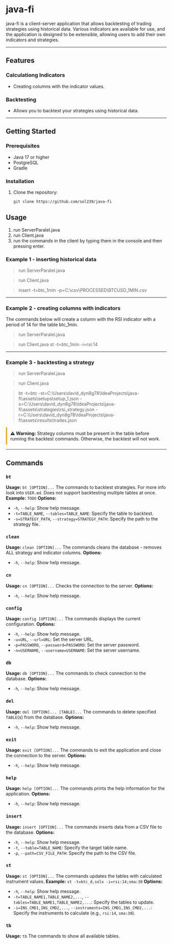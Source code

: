 # java-fi

java-fi is a client-server application that allows backtesting of trading strategies using historical data. 
Various indicators are available for use, and the application is designed to be extensible, allowing users 
to add their own indicators and strategies.

---

## Features

### Calculationg Indicators

- Creating columns with the indicator values.

### Backtesting

- Allows you to backtest your strategies using historical data.

---

## Getting Started

### Prerequisites

- Java 17 or higher
- PostgreSQL
- Gradle

### Installation
1. Clone the repository:
   ```bash
   git clone https://github.com/sol239/java-fi
   ```
   
## Usage

1. run ServerParalel.java
2. run Client.java
3. run the commands in the client by typing them in the console and then pressing enter.

### Example 1 - inserting historical data

> run ServerParalel.java

> run Client.java

> insert -t=btc_1min -p=C:\csv\PROCESSED\BTCUSD_1MIN.csv

---

### Example 2 - creating columns with indicators

The commands below will create a column with the RSI indicator with a period of 14 for the table btc_1min.

> run ServerParalel.java

> run Client.java
> st -t=btc_1min -i=rsi:14

---

### Example 3 - backtesting a strategy

> run ServerParalel.java

> run Client.java

> bt -t=btc -st=C:\Users\david_dyn8g78\IdeaProjects\java-fi\assets\setups\setup_1.json -s=C:\Users\david_dyn8g78\IdeaProjects\java-fi\assets\strategies\rsi_strategy.json -r=C:\Users\david_dyn8g78\IdeaProjects\java-fi\assets\results\trades.json

<div style="border-left: 4px solid orange; padding: 10px;">
  <strong>⚠️ Warning:</strong> Strategy columns must be present in the table before running the backtest commands. Otherwise, the backtest will not work.
</div>


---

## Commands

### `bt`
**Usage:** `bt [OPTION]...`
The commands to backtest strategies. For more info look into `USER.md`.
Does not support backtesting multiple tables at once.
**Example:** `TODO`
**Options:**
* `-h`, `--help`: Show help message.
* `-t=TABLE_NAME`, `--tables=TABLE_NAME`: Specify the table to backtest.
* `-s=STRATEGY_PATH`, `--strategy=STRATEGY_PATH`: Specify the path to the strategy file.

### `clean`
**Usage:** `clean [OPTION]...`
The commands cleans the database - removes ALL strategy and indicator columns.
**Options:**
* `-h`, `--help`: Show help message.

### `cn`
**Usage:** `cn [OPTION]...`
Checks the connection to the server.
**Options:**
* `-h`, `--help`: Show help message.

### `config`
**Usage:** `config [OPTION]...`
The commands displays the current configuration.
**Options:**
* `-h`, `--help`: Show help message.
* `-u=URL`, `--url=URL`: Set the server URL.
* `-p=PASSWORD`, `--password=PASSWORD`: Set the server password.
* `-n=USERNAME`, `--username=USERNAME`: Set the server username.

### `db`
**Usage:** `db [OPTION]...`
The commands to check connection to the database.
**Options:**
* `-h`, `--help`: Show help message.

### `del`
**Usage:** `del [OPTION]... [TABLE]...`
The commands to delete specified `TABLE`(s) from the database.
**Options:**
* `-h`, `--help`: Show help message.

### `exit`
**Usage:** `exit [OPTION]...`
The commands to exit the application and close the connection to the server.
**Options:**
* `-h`, `--help`: Show help message.

### `help`
**Usage:** `help [OPTION]...`
The commands prints the help information for the application.
**Options:**
* `-h`, `--help`: Show help message.

### `insert`
**Usage:** `insert [OPTION]...`
The commands inserts data from a CSV file to the database.
**Options:**
* `-h`, `--help`: Show help message.
* `-t`, `--table=TABLE_NAME`: Specify the target table name.
* `-p`, `--path=CSV_FILE_PATH`: Specify the path to the CSV file.

### `st`
**Usage:** `st [OPTION]...`
The commands updates the tables with calculated instrument values.
**Example:** `st -t=btc_d,solx -i=rsi:14;sma:30`
**Options:**
* `-h`, `--help`: Show help message.
* `-t=TABLE_NAME1,TABLE_NAME2,...`, `--tables=TABLE_NAME1,TABLE_NAME2,...`: Specify the tables to update.
* `-i=INS_CMD1,INS_CMD2,...`, `--instruments=INS_CMD1,INS_CMD2,...`: Specify the instruments to calculate (e.g., `rsi:14`, `sma:30`).

### `tb`
**Usage:** `tb`
The commands to show all available tables.

